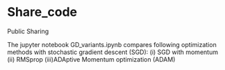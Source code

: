 # Share_code
Public Sharing

The jupyter notebook GD_variants.ipynb compares following optimization methods with stochastic gradient descent (SGD):
(i)  SGD with momentum
(ii) RMSprop
(iii)ADAptive Momentum optimization (ADAM)